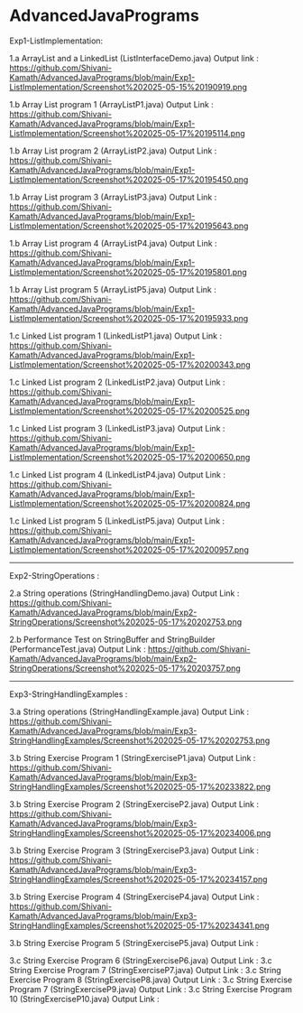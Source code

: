 # AdvancedJavaPrograms

Exp1-ListImplementation:

1.a ArrayList and a LinkedList (ListInterfaceDemo.java) Output link : https://github.com/Shivani-Kamath/AdvancedJavaPrograms/blob/main/Exp1-ListImplementation/Screenshot%202025-05-15%20190919.png

1.b Array List program 1 (ArrayListP1.java) Output Link : https://github.com/Shivani-Kamath/AdvancedJavaPrograms/blob/main/Exp1-ListImplementation/Screenshot%202025-05-17%20195114.png

1.b Array List program 2 (ArrayListP2.java) Output Link : https://github.com/Shivani-Kamath/AdvancedJavaPrograms/blob/main/Exp1-ListImplementation/Screenshot%202025-05-17%20195450.png

1.b Array List program 3 (ArrayListP3.java) Output Link : https://github.com/Shivani-Kamath/AdvancedJavaPrograms/blob/main/Exp1-ListImplementation/Screenshot%202025-05-17%20195643.png

1.b Array List program 4 (ArrayListP4.java) Output Link : https://github.com/Shivani-Kamath/AdvancedJavaPrograms/blob/main/Exp1-ListImplementation/Screenshot%202025-05-17%20195801.png

1.b Array List program 5 (ArrayListP5.java) Output Link : https://github.com/Shivani-Kamath/AdvancedJavaPrograms/blob/main/Exp1-ListImplementation/Screenshot%202025-05-17%20195933.png

1.c Linked List program 1 (LinkedListP1.java) Output Link : https://github.com/Shivani-Kamath/AdvancedJavaPrograms/blob/main/Exp1-ListImplementation/Screenshot%202025-05-17%20200343.png

1.c Linked List program 2 (LinkedListP2.java) Output Link : https://github.com/Shivani-Kamath/AdvancedJavaPrograms/blob/main/Exp1-ListImplementation/Screenshot%202025-05-17%20200525.png

1.c Linked List program 3 (LinkedListP3.java) Output Link : https://github.com/Shivani-Kamath/AdvancedJavaPrograms/blob/main/Exp1-ListImplementation/Screenshot%202025-05-17%20200650.png

1.c Linked List program 4 (LinkedListP4.java) Output Link : https://github.com/Shivani-Kamath/AdvancedJavaPrograms/blob/main/Exp1-ListImplementation/Screenshot%202025-05-17%20200824.png

1.c Linked List program 5 (LinkedListP5.java) Output Link : https://github.com/Shivani-Kamath/AdvancedJavaPrograms/blob/main/Exp1-ListImplementation/Screenshot%202025-05-17%20200957.png

------------------------------------------------------------------------------------------------------------------------------------------------------------------------------------------------

Exp2-StringOperations : 

2.a String operations (StringHandlingDemo.java) Output Link : https://github.com/Shivani-Kamath/AdvancedJavaPrograms/blob/main/Exp2-StringOperations/Screenshot%202025-05-17%20202753.png

2.b Performance Test on  StringBuffer and StringBuilder (PerformanceTest.java) Output Link : https://github.com/Shivani-Kamath/AdvancedJavaPrograms/blob/main/Exp2-StringOperations/Screenshot%202025-05-17%20203757.png

-------------------------------------------------------------------------------------------------------------------------------------------------------------------------------------------------

Exp3-StringHandlingExamples : 

3.a String operations (StringHandlingExample.java) Output Link : https://github.com/Shivani-Kamath/AdvancedJavaPrograms/blob/main/Exp3-StringHandlingExamples/Screenshot%202025-05-17%20202753.png

3.b String Exercise Program 1 (StringExerciseP1.java) Output Link : https://github.com/Shivani-Kamath/AdvancedJavaPrograms/blob/main/Exp3-StringHandlingExamples/Screenshot%202025-05-17%20233822.png

3.b String Exercise Program 2 (StringExerciseP2.java) Output Link : https://github.com/Shivani-Kamath/AdvancedJavaPrograms/blob/main/Exp3-StringHandlingExamples/Screenshot%202025-05-17%20234006.png

3.b String Exercise Program 3 (StringExerciseP3.java) Output Link : https://github.com/Shivani-Kamath/AdvancedJavaPrograms/blob/main/Exp3-StringHandlingExamples/Screenshot%202025-05-17%20234157.png

3.b String Exercise Program 4 (StringExerciseP4.java) Output Link : https://github.com/Shivani-Kamath/AdvancedJavaPrograms/blob/main/Exp3-StringHandlingExamples/Screenshot%202025-05-17%20234341.png

3.b String Exercise Program 5 (StringExerciseP5.java) Output Link : 

3.c String Exercise Program 6 (StringExerciseP6.java) Output Link :
3.c String Exercise Program 7 (StringExerciseP7.java) Output Link :
3.c String Exercise Program 8 (StringExerciseP8.java) Output Link :
3.c String Exercise Program 7 (StringExerciseP9.java) Output Link :
3.c String Exercise Program 10 (StringExerciseP10.java) Output Link :


